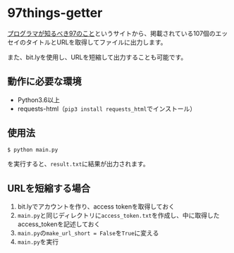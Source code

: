# 97things-getter

[プログラマが知るべき97のこと](https://xn--97-273ae6a4irb6e2hsoiozc2g4b8082p.com/)というサイトから、掲載されている107個のエッセイのタイトルとURLを取得してファイルに出力します。

また、bit.lyを使用し、URLを短縮して出力することも可能です。

## 動作に必要な環境

- Python3.6以上
- requests-html（`pip3 install requests_html`でインストール）

## 使用法

```bash
$ python main.py
```

を実行すると、`result.txt`に結果が出力されます。

## URLを短縮する場合

1. bit.lyでアカウントを作り、access tokenを取得しておく
2. `main.py`と同じディレクトリに`access_token.txt`を作成し、中に取得したaccess_tokenを記述しておく
3. `main.py`の`make_url_short = False`を`True`に変える
4. `main.py`を実行
